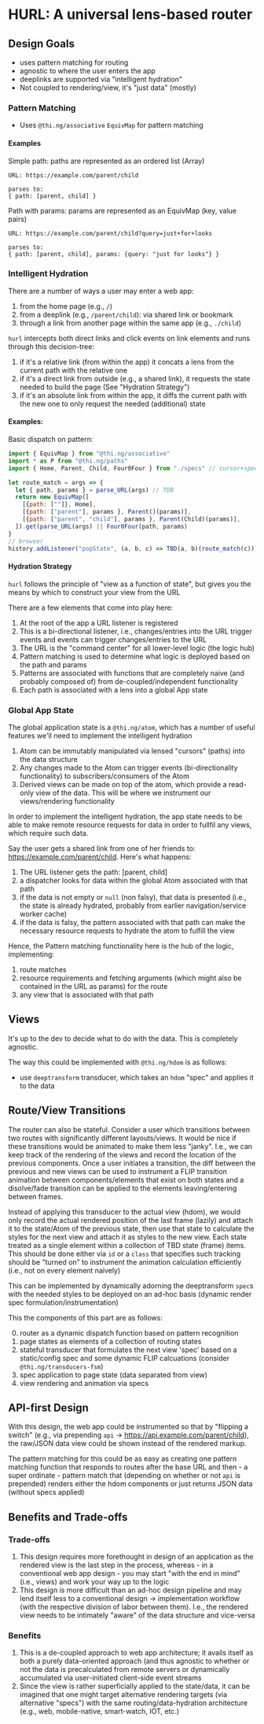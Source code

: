 # HURL: A universal lens-based router

## Design Goals
- uses pattern matching for routing
- agnostic to where the user enters the app
- deeplinks are supported via "intelligent hydration"
- Not coupled to rendering/view, it's "just data" (mostly)

### Pattern Matching
- Uses `@thi.ng/associative` `EquivMap` for pattern matching

#### Examples
Simple path:
paths are represented as an ordered list (Array)
```
URL: https://example.com/parent/child

parses to:
{ path: [parent, child] }
```

Path with params:
params are represented as an EquivMap (key, value pairs)
```
URL: https://example.com/parent/child?query=just+for+looks

parses to:
{ path: [parent, child], params: {query: "just for looks"} }
```

### Intelligent Hydration

There are a number of ways a user may enter a web app:
1. from the home page (e.g., `/`)
2. from a deeplink (e.g., `/parent/child`): via shared link or bookmark
3. through a link from another page within the same app (e.g., `./child`)

`hurl` intercepts both direct links and click events on link elements and runs through this decision-tree:
1. if it's a relative link (from within the app) it concats a lens from the current path with the relative one
2. if it's a direct link from outside (e.g., a shared link), it requests the state needed to build the page (See "Hydration Strategy")
3. if it's an absolute link from within the app, it diffs the current path with the new one to only request the needed (additional) state

#### Examples:
Basic dispatch on pattern:
```js
import { EquivMap } from "@thi.ng/associative"
import * as P from "@thi.ng/paths"
import { Home, Parent, Child, Four0Four } from "./specs" // cursor+spec components

let route_match = args => {
  let { path, params } = parse_URL(args) // TDB
  return new EquivMap([
    [{path: [""]}, Home],
    [{path: ["parent"], params }, Parent()(params)],
    [{path: ["parent", "child"], params }, Parent(Child)(params)],
  ]).get(parse_URL(args) || Four0Four(path, params)
}
// browser
history.addListener("popState", (a, b, c) => TBD(a, b)(route_match(c)))

```

#### Hydration Strategy

`hurl` follows the principle of "view as a function of state", but gives you the means by which to construct your view from the URL

There are a few elements that come into play here:
1. At the root of the app a URL listener is registered
2. This is a bi-directional listener, i.e., changes/entries into the URL trigger events and events can trigger changes/entries to the URL
3. The URL is the "command center" for all lower-level logic (the logic hub)
4. Pattern matching is used to determine what logic is deployed based on the path and params
5. Patterns are associated with functions that are completely naive (and probably composed of) from de-coupled/independent functionality 
6. Each path is associated with a lens into a global App state


### Global App State

The global application state is a `@thi.ng/atom`, which has a number of useful features we'll need to implement the intelligent hydration
1. Atom can be immutably manipulated via lensed "cursors" (paths) into the data structure
2. Any changes made to the Atom can trigger events (bi-directionality functionality) to subscribers/consumers of the Atom
3. Derived views can be made on top of the atom, which provide a read-only view of the data. This will be where we instrument our views/rendering functionality

In order to implement the intelligent hydration, the app state needs to be able to make remote resource requests for data in order to fullfil any views, which require such data.

Say the user gets a shared link from one of her friends to: https://example.com/parent/child. Here's what happens:
1. The URL listener gets the path: [parent, child]
2. a dispatcher looks for data within the global Atom associated with that path
3. if the data is not empty or `null` (non falsy), that data is presented (i.e., the state is already hydrated, probably from earlier navigation/service worker cache)
4. if the data is falsy, the pattern associated with that path can make the necessary resource requests to hydrate the atom to fulfill the view

Hence, the Pattern matching functionality here is the hub of the logic, implementing:
1. route matches
2. resource requirements and fetching arguments (which might also be contained in the URL as params) for the route
3. any view that is associated with that path

## Views 

It's up to the dev to decide what to do with the data. This is completely agnostic.

The way this could be implemented with `@thi.ng/hdom` is as follows:
- use `deeptransform` transducer, which takes an `hdom` "spec" and applies it to the data

## Route/View Transitions

The router can also be stateful. Consider a user which transitions between two routes with significantly different layouts/views. It would be nice if these transitions would be animated to make them less "janky". I.e., we can keep track of the rendering of the views and record the location of the previous components. Once a user initiates a transition, the diff between the previous and new views can be used to instrument a FLIP transition animation between components/elements that exist on both states and a disolve/fade transition can be applied to the elements leaving/entering between frames. 

Instead of applying this transducer to the actual view (hdom), we would only record the actual rendered position of the last frame (lazily) and attach it to the state/Atom of the previous state, then use that state to calculate the styles for the next view and attach it as styles to the new view. Each state treated as a single element within a collection of TBD state (frame) items. This should be done either via `id` or a `class` that specifies such tracking should be "turned on" to instrument the animation calculation efficiently (i.e., not on every element naively)

This can be implemented by dynamically adorning the deeptransform `spec`s with the needed styles to be deployed on an ad-hoc basis (dynamic render spec formulation/instrumentation)

This the components of this part are as follows:

0. router as a dynamic dispatch function based on pattern recognition
1. page states as elements of a collection of routing states
2. stateful transducer that formulates the next view 'spec' based on a static/config spec and some dynamic FLIP calcuations (consider `@thi.ng/transducers-fsm`)
3. spec application to page state (data separated from view)
4. view rendering and animation via specs 

## API-first Design

With this design, the web app could be instrumented so that by "flipping a switch" (e.g., via prepending `api` -> https://api.example.com/parent/child), the raw/JSON data view could be shown instead of the rendered markup.

The pattern matching for this could be as easy as creating one pattern matching function that responds to routes after the base URL and then - a super ordinate - pattern match that (depending on whether or not `api` is prepended) renders either the hdom components or just returns JSON data (without specs applied)

## Benefits and Trade-offs

### Trade-offs
1. This design requires more forethought in design of an application as the rendered view is the last step in the process, whereas - in a conventional web app design - you may start "with the end in mind" (i.e., views) and work your way up to the logic
2. This design is more difficult than an ad-hoc design pipeline and may lend itself less to a conventional design -> implementation workflow (with the respective division of labor between them). I.e., the rendered view needs to be intimately "aware" of the data structure and vice-versa

### Benefits
1. This is a de-coupled approach to web app architecture; it avails itself as both a purely data-oriented approach (and thus agnostic to whether or not the data is precalculated from remote servers or dynamically accumulated via user-initiated client-side event streams
2. Since the view is rather superficially applied to the state/data, it can be imagined that one might target alternative rendering targets (via alternative "specs") with the same routing/data-hydration architecture (e.g., web, mobile-native, smart-watch, IOT, etc.)



